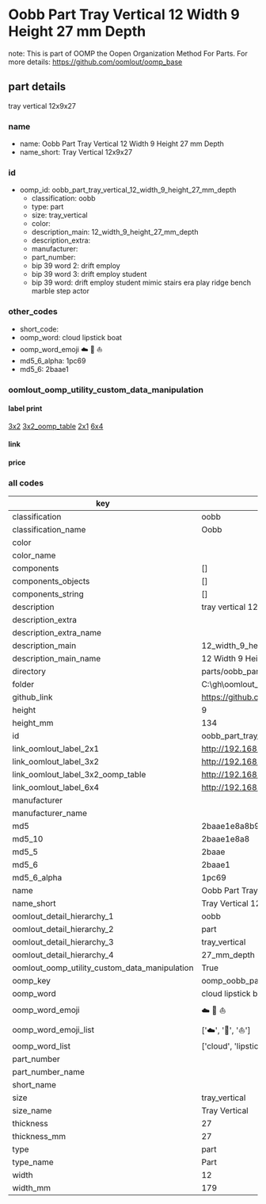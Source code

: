 # Oobb Part Tray Vertical 12 Width 9 Height 27 mm Depth  

note: This is part of OOMP the Oopen Organization Method For Parts. For more details: https://github.com/oomlout/oomp_base

##  part details
  



tray vertical 12x9x27



### name
* name: Oobb Part Tray Vertical 12 Width 9 Height 27 mm Depth
* name_short: Tray Vertical 12x9x27 
### id
* oomp_id: oobb_part_tray_vertical_12_width_9_height_27_mm_depth
  * classification: oobb
  * type: part
  * size: tray_vertical
  * color: 
  * description_main: 12_width_9_height_27_mm_depth
  * description_extra: 
  * manufacturer: 
  * part_number: 
  * bip 39 word 2: drift employ
  * bip 39 word 3: drift employ student
  * bip 39 word: drift employ student mimic stairs era play ridge bench marble step actor

### other_codes
* short_code: 
* oomp_word: cloud lipstick boat
* oomp_word_emoji :cloud: :lipstick: :boat:
* md5_6_alpha: 1pc69
* md5_6: 2baae1






### oomlout_oomp_utility_custom_data_manipulation
#### label print
[3x2](http://192.168.1.245:1112/?label=oomp%201pc69)
[3x2_oomp_table](http://192.168.1.108:1112/?label=oomp%201pc69)
[2x1](http://192.168.1.242:1112/?label=oomp%201pc69)
[6x4](http://192.168.1.55:1112/?label=oomp%201pc69)    

#### link

                              

#### price







### all codes 
| key | value |  
| --- | --- |  
| classification | oobb |  
| classification_name | Oobb |  
| color |  |  
| color_name |  |  
| components | [] |  
| components_objects | [] |  
| components_string | [] |  
| description | tray vertical 12x9x27 |  
| description_extra |  |  
| description_extra_name |  |  
| description_main | 12_width_9_height_27_mm_depth |  
| description_main_name | 12 Width 9 Height 27 mm Depth |  
| directory | parts/oobb_part_tray_vertical_12_width_9_height_27_mm_depth |  
| folder | C:\gh\oomlout_oobb_version_4_generated_parts\parts\oobb_part_tray_vertical_12_width_9_height_27_mm_depth |  
| github_link | https://github.com/oomlout/oomlout_oomp_part_src/tree/main/parts/oobb_part_tray_vertical_12_width_9_height_27_mm_depth |  
| height | 9 |  
| height_mm | 134 |  
| id | oobb_part_tray_vertical_12_width_9_height_27_mm_depth |  
| link_oomlout_label_2x1 | http://192.168.1.242:1112/?label=oomp%201pc69 |  
| link_oomlout_label_3x2 | http://192.168.1.245:1112/?label=oomp%201pc69 |  
| link_oomlout_label_3x2_oomp_table | http://192.168.1.108:1112/?label=oomp%201pc69 |  
| link_oomlout_label_6x4 | http://192.168.1.55:1112/?label=oomp%201pc69 |  
| manufacturer |  |  
| manufacturer_name |  |  
| md5 | 2baae1e8a8b994c9316a28cdaed23a16 |  
| md5_10 | 2baae1e8a8 |  
| md5_5 | 2baae |  
| md5_6 | 2baae1 |  
| md5_6_alpha | 1pc69 |  
| name | Oobb Part Tray Vertical 12 Width 9 Height 27 mm Depth |  
| name_short | Tray Vertical 12x9x27  |  
| oomlout_detail_hierarchy_1 | oobb |  
| oomlout_detail_hierarchy_2 | part |  
| oomlout_detail_hierarchy_3 | tray_vertical |  
| oomlout_detail_hierarchy_4 | 27_mm_depth |  
| oomlout_oomp_utility_custom_data_manipulation | True |  
| oomp_key | oomp_oobb_part_tray_vertical_12_width_9_height_27_mm_depth |  
| oomp_word | cloud lipstick boat |  
| oomp_word_emoji | :cloud: :lipstick: :boat: |  
| oomp_word_emoji_list | [':cloud:', ':lipstick:', ':boat:'] |  
| oomp_word_list | ['cloud', 'lipstick', 'boat'] |  
| part_number |  |  
| part_number_name |  |  
| short_name |  |  
| size | tray_vertical |  
| size_name | Tray Vertical |  
| thickness | 27 |  
| thickness_mm | 27 |  
| type | part |  
| type_name | Part |  
| width | 12 |  
| width_mm | 179 |  
